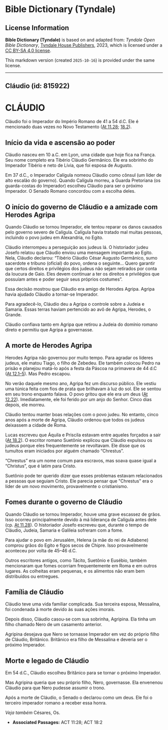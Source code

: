 # Bible Dictionary (Tyndale)

## License Information

**Bible Dictionary (Tyndale)** is based on and adapted from: _Tyndale Open Bible Dictionary_, [Tyndale House Publishers](https://tyndaleopenresources.com/), 2023, which is licensed under a [CC BY-SA 4.0 license](https://creativecommons.org/licenses/by-sa/4.0/legalcode.en).

This markdown version (created `2025-10-16`) is provided under the same license.



--------------------------------

## Cláudio (id: 815922)

CLÁUDIO
=======

Cláudio foi o Imperador do Império Romano de 41 a 54 d.C. Ele é mencionado duas vezes no Novo Testamento ([At 11\.28](https://ref.ly/Acts11:28); [18\.2](https://ref.ly/Acts18:2)).

Início da vida e ascensão ao poder
----------------------------------

Cláudio nasceu em 10 a.C. em Lyon, uma cidade que hoje fica na França. Seu nome completo era Tibério Cláudio Germânico. Ele era sobrinho do Imperador Tibério e neto de Lívia, que foi esposa de Augusto.

Em 37 d.C., o Imperador Calígula nomeou Cláudio como cônsul (um líder de alto escalão do governo). Quando Calígula morreu, a Guarda Pretoriana (os guarda\-costas do Imperador) escolheu Cláudio para ser o próximo Imperador. O Senado Romano concordou com a escolha deles.

O início do governo de Cláudio e a amizade com Herodes Agripa
-------------------------------------------------------------

Quando Cláudio se tornou Imperador, ele tentou reparar os danos causados pelo governo severo de Calígula. Calígula havia tratado mal muitas pessoas, incluindo o povo judeu em Alexandria, no Egito.

Cláudio interrompeu a perseguição aos judeus lá. O historiador judeu Josefo relatou que Cláudio enviou uma mensagem importante ao Egito. Nela, Cláudio declarou: “Tibério Cláudio César Augusto Germânico, sumo sacerdote e tribuno (oficial) do povo, ordena o seguinte… Quero garantir que certos direitos e privilégios dos judeus não sejam retirados por conta da loucura de Gaio. Eles devem continuar a ter os direitos e privilégios que possuíam antes e poder seguir seus próprios costumes”.

Essa decisão mostrou que Cláudio era amigo de Herodes Agripa. Agripa havia ajudado Cláudio a tornar\-se Imperador.

Para agradecê\-lo, Cláudio deu a Agripa o controle sobre a Judeia e Samaria. Essas terras haviam pertencido ao avô de Agripa, Herodes, o Grande.

Cláudio confiava tanto em Agripa que retirou a Judeia do domínio romano direto e permitiu que Agripa a governasse.

A morte de Herodes Agripa
-------------------------

Herodes Agripa não governou por muito tempo. Para agradar os líderes judeus, ele matou Tiago, o filho de Zebedeu. Ele também colocou Pedro na prisão e planejou matá\-lo após a festa da Páscoa na primavera de 44 d.C ([At 12\.1–5](https://ref.ly/Acts12:1-Acts12:5)). Mas Pedro escapou.

No verão daquele mesmo ano, Agripa fez um discurso público. Ele vestiu uma túnica feita com fios de prata que brilhavam à luz do sol. Ele se sentou em seu trono enquanto falava. O povo gritou que ele era um deus ([At 12\.22](https://ref.ly/Acts12:22)). Imediatamente, ele foi ferido por um anjo do Senhor. Cinco dias depois, ele morreu.

Cláudio tentou manter boas relações com o povo judeu. No entanto, cinco anos após a morte de Agripa, Cláudio ordenou que todos os judeus deixassem a cidade de Roma.

Lucas escreveu que Áquila e Priscila estavam entre aqueles forçados a sair ([At 18\.2](https://ref.ly/Acts18:2)). O escritor romano Suetônio explicou que Cláudio expulsou os judeus porque eles frequentemente se revoltavam. Ele disse que os tumultos eram iniciados por alguém chamado “Chrestus”.

“Chrestus” era um nome comum para escravos, mas soava quase igual a “Christus”, que é latim para Cristo.

Suetônio pode ter querido dizer que esses problemas estavam relacionados a pessoas que seguiam Cristo. Ele parecia pensar que "Chrestus" era o líder de um novo movimento, provavelmente o cristianismo.

Fomes durante o governo de Cláudio
----------------------------------

Quando Cláudio se tornou Imperador, houve uma grave escassez de grãos. Isso ocorreu principalmente devido à má liderança de Calígula antes dele (cp. [At 11\.28](https://ref.ly/Acts11:28)). O historiador Josefo escreveu que, durante o tempo de Cláudio, Judeia, Samaria e Galileia sofreram com a fome.

Para ajudar o povo em Jerusalém, Helena (a mãe do rei de Adiabene) comprou grãos do Egito e figos secos de Chipre. Isso provavelmente aconteceu por volta de 45–46 d.C.

Outros escritores antigos, como Tácito, Suetônio e Eusébio, também mencionaram que fomes ocorriam frequentemente em Roma e em outros lugares. As colheitas eram pequenas, e os alimentos não eram bem distribuídos ou entregues.

Família de Cláudio
------------------

Cláudio teve uma vida familiar complicada. Sua terceira esposa, Messalina, foi condenada à morte devido às suas ações imorais.

Depois disso, Cláudio casou\-se com sua sobrinha, Agripina. Ela tinha um filho chamado Nero de um casamento anterior.

Agripina desejava que Nero se tornasse Imperador em vez do próprio filho de Cláudio, Britânico. Britânico era filho de Messalina e deveria ser o próximo Imperador.

Morte e legado de Cláudio
-------------------------

Em 54 d.C., Cláudio escolheu Britânico para se tornar o próximo Imperador.

Mas Agripina queria que seu próprio filho, Nero, governasse. Ela envenenou Cláudio para que Nero pudesse assumir o trono.

Após a morte de Cláudio, o Senado o declarou como um deus. Ele foi o terceiro imperador romano a receber essa honra.

*Veja também* Césares, Os.

* **Associated Passages:** ACT 11:28; ACT 18:2

